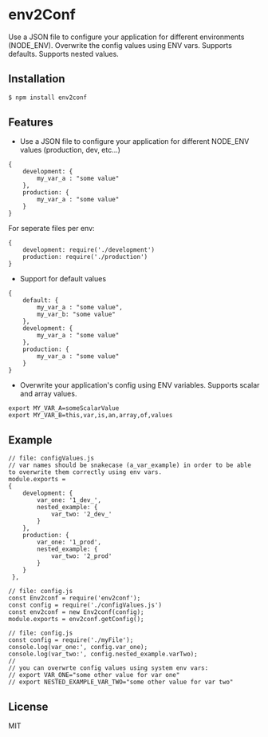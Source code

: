 # env2Conf

Use a JSON file to configure your application for different environments (NODE_ENV).
Overwrite the config values using ENV vars.
Supports defaults. Supports nested values.

## Installation

```js
$ npm install env2conf
```

## Features 

- Use a JSON file to configure your application for different NODE_ENV values (production, dev, etc...)

```
{
    development: {
        my_var_a : "some value"
    },
    production: {
        my_var_a : "some value"
    }
}
```

For seperate files per env:
```
{
    development: require('./development')
    production: require('./production')
}
```

- Support for default values

```
{
    default: {
        my_var_a : "some value",
        my_var_b: "some value"
    },
    development: {
        my_var_a : "some value"
    },
    production: {
        my_var_a : "some value"
    }
}
```

- Overwrite your application's config using ENV variables. Supports scalar and array values.

```
export MY_VAR_A=someScalarValue
export MY_VAR_B=this,var,is,an,array,of,values
```

## Example

```
// file: configValues.js
// var names should be snakecase (a_var_example) in order to be able to overwrite them correctly using env vars.
module.exports = 
{
    development: {
        var_one: '1_dev_',
        nested_example: {
            var_two: '2_dev_'
        }
    },
    production: {
        var_one: '1_prod',
        nested_example: {
            var_two: '2_prod'
        }
    }
 },
```

```
// file: config.js
const Env2conf = require('env2conf');
const config = require('./configValues.js')
const env2conf = new Env2conf(config);
module.exports = env2conf.getConfig();
```

```
// file: config.js
const config = require('./myFile');
console.log(var_one:', config.var_one);
console.log(var_two:', config.nested_example.varTwo);
//
// you can overwrte config values using system env vars:
// export VAR_ONE="some other value for var one"
// export NESTED_EXAMPLE_VAR_TWO="some other value for var two"
```


## License

  MIT
